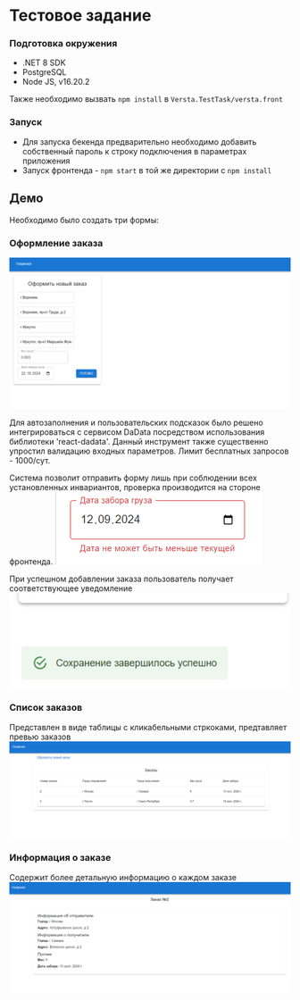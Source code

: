 # Тестовое задание

### Подготовка окружения
- .NET 8 SDK
- PostgreSQL
- Node JS, v16.20.2

Также необходимо вызвать `npm install` в `Versta.TestTask/versta.front`

### Запуск
- Для запуска бекенда предварительно необходимо добавить собственный пароль к строку подключения в параметрах приложения
- Запуск фронтенда -  `npm start` в той же директории с  `npm install`

## Демо

Необходимо было создать три формы:

### Оформление заказа
![](demos/create_form1.png)

Для автозаполнения и пользовательских подсказок было решено интегрироваться 
с сервисом DaData посредством использования библиотеки 'react-dadata'. Данный инструмент также существенно упростил 
валидацию входных параметров. Лимит бесплатных запросов - 1000/сут.

Система позволит отправить форму лишь при соблюдении всех установленных инвариантов, проверка производится на 
стороне фронтенда.
![](demos/create_form2.png)

При успешном добавлении заказа пользователь получает соответствующее уведомление
![](demos/create_form5.png)

### Список заказов
Представлен в виде таблицы с кликабельными стркоками, предтавляет превью заказов
![](demos/create_form3.png)

### Информация о заказе
Содержит более детальную информацию о каждом заказе
![](demos/create_form4.png)
